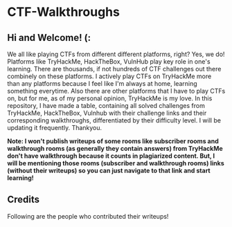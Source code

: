 # CTF-Walkthroughs

## Hi and Welcome! (:

We all like playing CTFs from different different platforms, right? Yes, we do! Platforms like TryHackMe, HackTheBox, VulnHub play key role in one's learning. There are thousands, if not hundreds of CTF challenges out there combinely on these platforms. I actively play CTFs on TryHackMe more than any platforms because I feel like I'm always at home, learning something everytime. Also there are other platforms that I have to play CTFs on, but for me, as of my personal opinion, TryHackMe is my love. In this repository, I have made a table, containing all solved challenges from TryHackMe, HackTheBox, Vulnhub with their challenge links and their corresponding walkthroughs, differentiated by their difficulty level. I will be updating it frequently. Thankyou. 

**Note: I won't publish writeups of some rooms like subscriber rooms and walkthrough rooms (as generally they contain answers) from TryHackMe don't have walkthrough because it counts in plagiarized content. But, I will be mentioning those rooms (subscriber and walkthrough rooms) links (without their writeups) so you can just navigate to that link and start learning!**

## Credits 
Following are the people who contributed their writeups!
